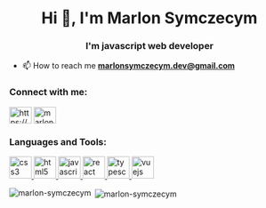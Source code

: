 <h1 align="center">Hi 👋, I'm Marlon Symczecym</h1>
<h3 align="center">I'm javascript web developer</h3>

- 📫 How to reach me **marlonsymczecym.dev@gmail.com**

<p align="left">
<h3 align="left">Connect with me:</h3>
<a href="https://www.linkedin.com/in/marlonsymczecym/" target="blank"><img align="center" src="https://cdn.jsdelivr.net/npm/simple-icons@3.0.1/icons/linkedin.svg" alt="https://www.linkedin.com/in/marlonsymczecym/" height="30" width="40" /></a>
<a href="https://fb.com/marlonsymczecym" target="blank"><img align="center" src="https://cdn.jsdelivr.net/npm/simple-icons@3.0.1/icons/facebook.svg" alt="marlonsymczecym" height="30" width="40" /></a>
</p>

<h3 align="left">Languages and Tools:</h3>
<p align="left"> <a href="https://www.w3schools.com/css/" target="_blank"> <img src="https://devicons.github.io/devicon/devicon.git/icons/css3/css3-original-wordmark.svg" alt="css3" width="40" height="40"/> </a> <a href="https://www.w3.org/html/" target="_blank"> <img src="https://devicons.github.io/devicon/devicon.git/icons/html5/html5-original-wordmark.svg" alt="html5" width="40" height="40"/> </a> <a href="https://developer.mozilla.org/en-US/docs/Web/JavaScript" target="_blank"> <img src="https://devicons.github.io/devicon/devicon.git/icons/javascript/javascript-original.svg" alt="javascript" width="40" height="40"/> </a> <a href="https://reactjs.org/" target="_blank"> <img src="https://devicons.github.io/devicon/devicon.git/icons/react/react-original-wordmark.svg" alt="react" width="40" height="40"/> </a> <a href="https://www.typescriptlang.org/" target="_blank"> <img src="https://devicons.github.io/devicon/devicon.git/icons/typescript/typescript-original.svg" alt="typescript" width="40" height="40"/> </a> <a href="https://vuejs.org/" target="_blank"> <img src="https://devicons.github.io/devicon/devicon.git/icons/vuejs/vuejs-original-wordmark.svg" alt="vuejs" width="40" height="40"/> </a> </p>

<p><img align="left" src="https://github-readme-stats.vercel.app/api/top-langs/?username=marlon-symczecym&layout=compact" alt="marlon-symczecym" /></p>

<p>&nbsp;<img align="center" src="https://github-readme-stats.vercel.app/api?username=marlon-symczecym&show_icons=true" alt="marlon-symczecym" /></p>
